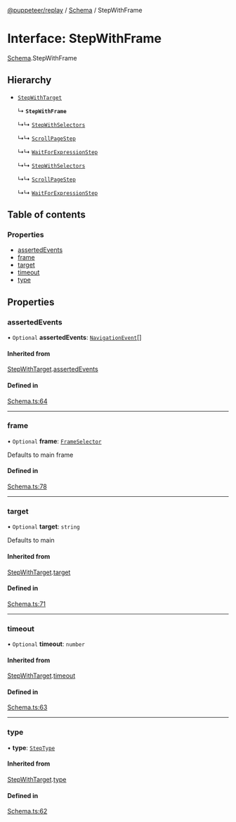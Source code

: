 [@puppeteer/replay](../README.md) / [Schema](../modules/Schema.md) / StepWithFrame

# Interface: StepWithFrame

[Schema](../modules/Schema.md).StepWithFrame

## Hierarchy

- [`StepWithTarget`](Schema.StepWithTarget.md)

  ↳ **`StepWithFrame`**

  ↳↳ [`StepWithSelectors`](Schema.StepWithSelectors.md)

  ↳↳ [`ScrollPageStep`](Schema.ScrollPageStep.md)

  ↳↳ [`WaitForExpressionStep`](Schema.WaitForExpressionStep.md)

  ↳↳ [`StepWithSelectors`](StepWithSelectors.md)

  ↳↳ [`ScrollPageStep`](ScrollPageStep.md)

  ↳↳ [`WaitForExpressionStep`](WaitForExpressionStep.md)

## Table of contents

### Properties

- [assertedEvents](Schema.StepWithFrame.md#assertedevents)
- [frame](Schema.StepWithFrame.md#frame)
- [target](Schema.StepWithFrame.md#target)
- [timeout](Schema.StepWithFrame.md#timeout)
- [type](Schema.StepWithFrame.md#type)

## Properties

### assertedEvents

• `Optional` **assertedEvents**: [`NavigationEvent`](Schema.NavigationEvent.md)[]

#### Inherited from

[StepWithTarget](Schema.StepWithTarget.md).[assertedEvents](Schema.StepWithTarget.md#assertedevents)

#### Defined in

[Schema.ts:64](https://github.com/puppeteer/replay/blob/main/src/Schema.ts#L64)

---

### frame

• `Optional` **frame**: [`FrameSelector`](../modules/Schema.md#frameselector)

Defaults to main frame

#### Defined in

[Schema.ts:78](https://github.com/puppeteer/replay/blob/main/src/Schema.ts#L78)

---

### target

• `Optional` **target**: `string`

Defaults to main

#### Inherited from

[StepWithTarget](Schema.StepWithTarget.md).[target](Schema.StepWithTarget.md#target)

#### Defined in

[Schema.ts:71](https://github.com/puppeteer/replay/blob/main/src/Schema.ts#L71)

---

### timeout

• `Optional` **timeout**: `number`

#### Inherited from

[StepWithTarget](Schema.StepWithTarget.md).[timeout](Schema.StepWithTarget.md#timeout)

#### Defined in

[Schema.ts:63](https://github.com/puppeteer/replay/blob/main/src/Schema.ts#L63)

---

### type

• **type**: [`StepType`](../enums/Schema.StepType.md)

#### Inherited from

[StepWithTarget](Schema.StepWithTarget.md).[type](Schema.StepWithTarget.md#type)

#### Defined in

[Schema.ts:62](https://github.com/puppeteer/replay/blob/main/src/Schema.ts#L62)
